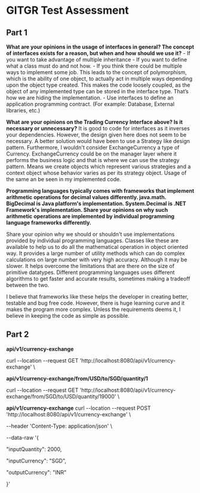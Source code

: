 # GITGR Test Assessment



## Part 1
**What are your opinions in the usage of interfaces in general?
The concept of interfaces exists for a reason, but when and how should we use it?** 
	- If you want to take advantage of multiple inheritance
	- If you want to define what a class must do and not how.
	- If you think there could be multiple ways to implement some job.  This leads to the concept of polymorphism, which is the ability of one object,  to actually act in multiple ways depending upon the object type created. This makes the code loosely coupled, as the object of any implemented type can be stored in the interface type. That’s how we are hiding the implementation. 
	- Use interfaces to define an application programming contract. (For example: Database, External libraries, etc.)

**What are your opinions on the Trading Currency Interface above?
Is it necessary or unnecessary?**
It is good to code for interfaces as it inverses your dependencies. However, the design given here does not seem to be necessary. A better solution would have been to use a Strategy like design pattern. Furthermore, I wouldn't consider ExchangeCurrency a type of Currency. ExchangeCurrency could be on the manager layer where it performs the business logic and that is where we can use the strategy pattern. Means we create objects which represent various strategies and a context object whose behavior varies as per its strategy object. Usage of the same an be seen in my implemented code. 

**Programming languages typically comes with frameworks that implement arithmetic operations for decimal values differently. java.math.
BigDecimal is Java platform's implementation. System.Decimal is .NET Framework's implementation.
Share your opinions on why such arithmetic operations are implemented by individual programming language frameworks differently.**

Share your opinion why we should or shouldn't use implementations provided by individual programming languages.
Classes like these are available to help us to do all the mathematical operation in object oriented way. It provides a large number of utility methods which can do complex calculations on large number with very high accuracy. Although it may be slower.  It helps overcome the limitations that are there on the size of primitive datatypes. Different programming languages uses different algorithms to get faster and accurate results, sometimes making a tradeoff between the two. 
		
I believe that frameworks like these helps the developer in creating better, testable and bug free code. However, there is huge learning curve and it makes the program more complex. Unless the requirements deems it, I believe in keeping the code as simple as possible.


## Part 2
**api/v1/currency-exchange**

curl --location --request GET 'http://localhost:8080/api/v1/currency-exchange' \

**api/v1/currency-exchange/from/USD/to/SGD/quantity/1**

curl --location --request GET 'http://localhost:8080/api/v1/currency-exchange/from/SGD/to/USD/quantity/19000' \


**api/v1/currency-exchange**
curl --location --request POST 'http://localhost:8080/api/v1/currency-exchange' \

--header 'Content-Type: application/json' \

--data-raw '{

"inputQuantity": 2000,

"inputCurrency": "SGD",

"outputCurrency": "INR"

}'